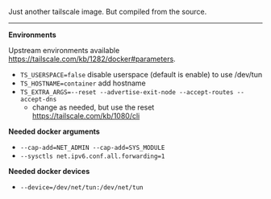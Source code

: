 Just another tailscale image. But compiled from the source.

---

**Environments**

Upstream environments available https://tailscale.com/kb/1282/docker#parameters.

- `TS_USERSPACE=false` disable userspace (default is enable) to use /dev/tun
- `TS_HOSTNAME=container` add hostname
- `TS_EXTRA_ARGS=--reset --advertise-exit-node --accept-routes --accept-dns`
    - change as needed, but use the reset https://tailscale.com/kb/1080/cli

**Needed docker arguments**

- `--cap-add=NET_ADMIN --cap-add=SYS_MODULE`
- `--sysctls net.ipv6.conf.all.forwarding=1`

**Needed docker devices**

- `--device=/dev/net/tun:/dev/net/tun`
